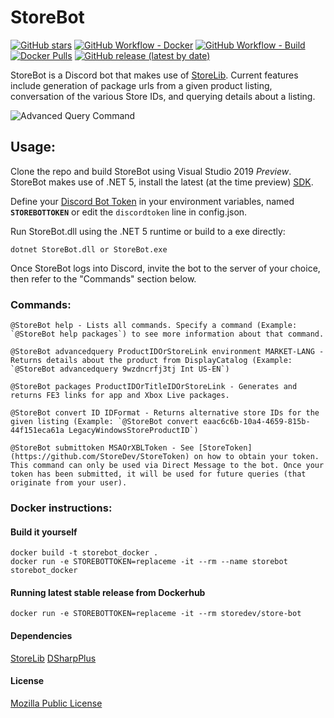 # StoreBot

[![GitHub stars](https://img.shields.io/github/stars/StoreDev/StoreBot?style=social)](https://github.com/StoreDev/StoreBot)
[![GitHub Workflow - Docker](https://img.shields.io/github/workflow/status/StoreDev/StoreBot/docker?label=docker)](https://github.com/StoreDev/StoreBot/actions?query=workflow%3Adocker)
[![GitHub Workflow - Build](https://img.shields.io/github/workflow/status/StoreDev/StoreBot/build?label=build)](https://github.com/StoreDev/StoreBot/actions?query=workflow%3Abuild)
[![Docker Pulls](https://img.shields.io/docker/pulls/storedev/store-bot)](https://hub.docker.com/r/storedev/store-bot)
[![GitHub release (latest by date)](https://img.shields.io/github/v/release/storedev/storebot)](https://github.com/StoreDev/StoreBot/releases)

StoreBot is a Discord bot that makes use of [StoreLib](https://github.com/StoreDev/StoreLib). Current features include generation of package urls from a given product listing, conversation of the various Store IDs, and querying details about a listing.

![Advanced Query Command](https://i.imgur.com/sUd7RkM.png)


## Usage:
Clone the repo and build StoreBot using Visual Studio 2019 *Preview*. StoreBot makes use of .NET 5, install the latest (at the time preview) [SDK](https://dotnet.microsoft.com/download/dotnet/5.0).

Define your [Discord Bot Token](https://discordapp.com/developers/applications) in your environment variables, named **`STOREBOTTOKEN`** or edit the `discordtoken` line in config.json.


Run StoreBot.dll using the .NET 5 runtime or build to a exe directly:
```
dotnet StoreBot.dll or StoreBot.exe
```
Once StoreBot logs into Discord, invite the bot to the server of your choice, then refer to the "Commands" section below.


### Commands:
```
@StoreBot help - Lists all commands. Specify a command (Example: `@StoreBot help packages`) to see more information about that command.
```

```
@StoreBot advancedquery ProductIDOrStoreLink environment MARKET-LANG - Returns details about the product from DisplayCatalog (Example: `@StoreBot advancedquery 9wzdncrfj3tj Int US-EN`)
```

```
@StoreBot packages ProductIDOrTitleIDOrStoreLink - Generates and returns FE3 links for app and Xbox Live packages. 
```

```
@StoreBot convert ID IDFormat - Returns alternative store IDs for the given listing (Example: `@StoreBot convert eaac6c6b-10a4-4659-815b-44f151eca61a LegacyWindowsStoreProductID`)
```

```
@StoreBot submittoken MSAOrXBLToken - See [StoreToken](https://github.com/StoreDev/StoreToken) on how to obtain your token. This command can only be used via Direct Message to the bot. Once your token has been submitted, it will be used for future queries (that originate from your user).
```

### Docker instructions:

#### Build it yourself

```
docker build -t storebot_docker .
docker run -e STOREBOTTOKEN=replaceme -it --rm --name storebot storebot_docker
```

#### Running latest stable release from Dockerhub

```
docker run -e STOREBOTTOKEN=replaceme -it --rm storedev/store-bot
```


#### Dependencies
[StoreLib](https://github.com/StoreDev/StoreLib)
[DSharpPlus](https://github.com/DSharpPlus/DSharpPlus)


#### License 
[Mozilla Public License](https://www.mozilla.org/en-US/MPL/)
